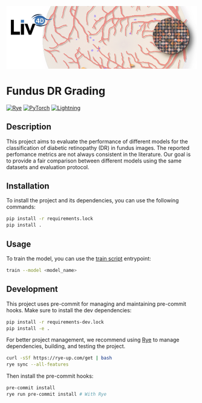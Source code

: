 ![header](imgs/header.png)

# Fundus DR Grading

[![Rye](https://img.shields.io/endpoint?url=https://raw.githubusercontent.com/astral-sh/rye/main/artwork/badge.json)](https://rye-up.com)
[![PyTorch](https://img.shields.io/badge/PyTorch-ee4c2c?logo=pytorch&logoColor=white)](https://pytorch.org/docs/stable/index.html)
[![Lightning](https://img.shields.io/badge/Lightning-792ee5?logo=lightning&logoColor=white)](https://lightning.ai/docs/pytorch/stable/)

## Description

This project aims to evaluate the performance of different models for the classification of diabetic retinopathy (DR) in fundus images. The reported perfomance metrics are not always consistent in the literature. Our goal is to provide a fair comparison between different models using the same datasets and evaluation protocol.

## Installation

To install the project and its dependencies, you can use the following commands:

```sh
pip install -r requirements.lock
pip install .
```

## Usage
To train the model, you can use the [train script](src/fundusClassif/scripts/train.py) entrypoint:

```sh
train --model <model_name>
```

## Development
This project uses pre-commit for managing and maintaining pre-commit hooks. Make sure to install the dev dependencies:
```sh
pip install -r requirements-dev.lock
pip install -e .
```

For better project management, we recommend using [Rye](https://rye-up.com/) to manage dependencies, building, and testing the project.

```sh
curl -sSf https://rye-up.com/get | bash
rye sync --all-features
```

Then install the pre-commit hooks:
```sh
pre-commit install
rye run pre-commit install # With Rye
```

